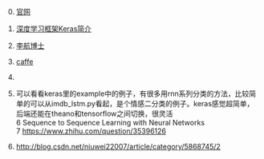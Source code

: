 0. [官网](https://keras.io/)

1. [深度学习框架Keras简介](http://www.open-open.com/lib/view/open1430982565991.html)


2. [李航博士](http://www.open-open.com/lib/view/1421287389750)
3. [caffe](http://www.open-open.com/lib/view/1438930029661)
4. [](http://www.open-open.com/lib/view/open1473133562662.html)
5. 可以看看keras里的example中的例子，有很多用rnn系列分类的方法，比较简单的可以从imdb_lstm.py看起，是个情感二分类的例子。keras感觉超简单，后端还能在theano和tensorflow之间切换，很灵活  
6 Sequence to Sequence Learning with Neural Networks  
7 https://www.zhihu.com/question/35396126
8. http://blog.csdn.net/niuwei22007/article/category/5868745/2
